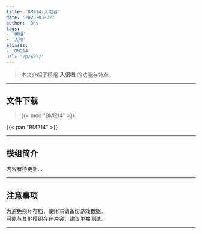```yaml
---
title: 'BM214-入侵者'
date: '2025-03-07'
author: 'Bny'
tags:
- '模组'
- '人物'
aliases:
- 'BM214'
url: '/p/657/'
---
```


> 本文介绍了模组 **入侵者** 的功能与特点。

---

## 文件下载  

> {{< mod "BM214" >}}  

{{< pan "BM214" >}}  

---

## 模组简介

>  
内容有待更新...  

---

## 注意事项

>  
为避免损坏存档，使用前请备份游戏数据。  
可能与其他模组存在冲突，建议单独测试。  

---


